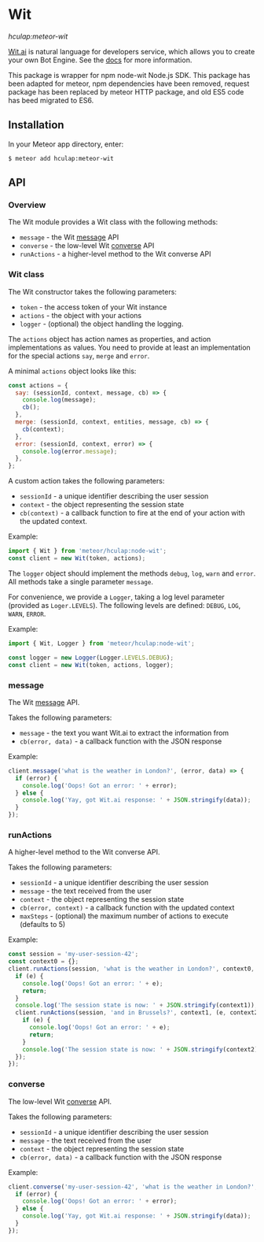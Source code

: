 Wit
=========================

*hculap:meteor-wit*

[Wit.ai](https://wit.ai) is natural language for developers service, which allows you to create your own Bot Engine. See the [docs](https://wit.ai/docs) for more information.

This package is wrapper for npm node-wit Node.js SDK. This package has been adapted for meteor, npm dependencies have been removed, request package has been replaced by meteor HTTP package, and old ES5 code has beed migrated to ES6.

## Installation

In your Meteor app directory, enter:

```
$ meteor add hculap:meteor-wit
```


## API

### Overview

The Wit module provides a Wit class with the following methods:
* `message` - the Wit [message](https://wit.ai/docs/http/20160330#get-intent-via-text-link) API
* `converse` - the low-level Wit [converse](https://wit.ai/docs/http/20160330#converse-link) API
* `runActions` - a higher-level method to the Wit converse API

### Wit class

The Wit constructor takes the following parameters:
* `token` - the access token of your Wit instance
* `actions` - the object with your actions
* `logger` - (optional) the object handling the logging.

The `actions` object has action names as properties, and action implementations as values.
You need to provide at least an implementation for the special actions `say`, `merge` and `error`.

A minimal `actions` object looks like this:
```js
const actions = {
  say: (sessionId, context, message, cb) => {
    console.log(message);
    cb();
  },
  merge: (sessionId, context, entities, message, cb) => {
    cb(context);
  },
  error: (sessionId, context, error) => {
    console.log(error.message);
  },
};
```

A custom action takes the following parameters:
* `sessionId` - a unique identifier describing the user session
* `context` - the object representing the session state
* `cb(context)` - a callback function to fire at the end of your action with the updated context.

Example:
```js
import { Wit } from 'meteor/hculap:node-wit';
const client = new Wit(token, actions);
```

The `logger` object should implement the methods `debug`, `log`, `warn` and `error`.
All methods take a single parameter `message`.

For convenience, we provide a `Logger`, taking a log level parameter (provided as `Loger.LEVELS`).
The following levels are defined: `DEBUG`, `LOG`, `WARN`, `ERROR`.

Example:
```js
import { Wit, Logger } from 'meteor/hculap:node-wit';

const logger = new Logger(Logger.LEVELS.DEBUG);
const client = new Wit(token, actions, logger);
```

### message

The Wit [message](https://wit.ai/docs/http/20160330#get-intent-via-text-link) API.

Takes the following parameters:
* `message` - the text you want Wit.ai to extract the information from
* `cb(error, data)` - a callback function with the JSON response

Example:
```js
client.message('what is the weather in London?', (error, data) => {
  if (error) {
    console.log('Oops! Got an error: ' + error);
  } else {
    console.log('Yay, got Wit.ai response: ' + JSON.stringify(data));
  }
});
```

### runActions

A higher-level method to the Wit converse API.

Takes the following parameters:
* `sessionId` - a unique identifier describing the user session
* `message` - the text received from the user
* `context` - the object representing the session state
* `cb(error, context)` - a callback function with the updated context
* `maxSteps` - (optional) the maximum number of actions to execute (defaults to 5)

Example:
```js
const session = 'my-user-session-42';
const context0 = {};
client.runActions(session, 'what is the weather in London?', context0, (e, context1) => {
  if (e) {
    console.log('Oops! Got an error: ' + e);
    return;
  }
  console.log('The session state is now: ' + JSON.stringify(context1));
  client.runActions(session, 'and in Brussels?', context1, (e, context2) => {
    if (e) {
      console.log('Oops! Got an error: ' + e);
      return;
    }
    console.log('The session state is now: ' + JSON.stringify(context2));
  });
});
```

### converse

The low-level Wit [converse](https://wit.ai/docs/http/20160330#converse-link) API.

Takes the following parameters:
* `sessionId` - a unique identifier describing the user session
* `message` - the text received from the user
* `context` - the object representing the session state
* `cb(error, data)` - a callback function with the JSON response

Example:
```js
client.converse('my-user-session-42', 'what is the weather in London?', {}, (error, data) => {
  if (error) {
    console.log('Oops! Got an error: ' + error);
  } else {
    console.log('Yay, got Wit.ai response: ' + JSON.stringify(data));
  }
});
```


